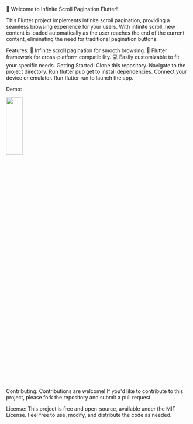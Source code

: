 🚀 Welcome to Infinite Scroll Pagination Flutter!

This Flutter project implements infinite scroll pagination, providing a seamless browsing experience for your users. With infinite scroll, new content is loaded automatically as the user reaches the end of the current content, eliminating the need for traditional pagination buttons.

Features:
🔄 Infinite scroll pagination for smooth browsing.
📱 Flutter framework for cross-platform compatibility.
💻 Easily customizable to fit your specific needs.
Getting Started:
Clone this repository.
Navigate to the project directory.
Run flutter pub get to install dependencies.
Connect your device or emulator.
Run flutter run to launch the app.

Demo:
<p>
<img src="https://github.com/bhargav0147/pagination_flutter/assets/119872080/0a1c914a-2901-4e3f-a6cc-2b0fdb95df9c" height="20%" width="30%" >
</p>

Contributing:
Contributions are welcome! If you'd like to contribute to this project, please fork the repository and submit a pull request.

License:
This project is free and open-source, available under the MIT License. Feel free to use, modify, and distribute the code as needed.

